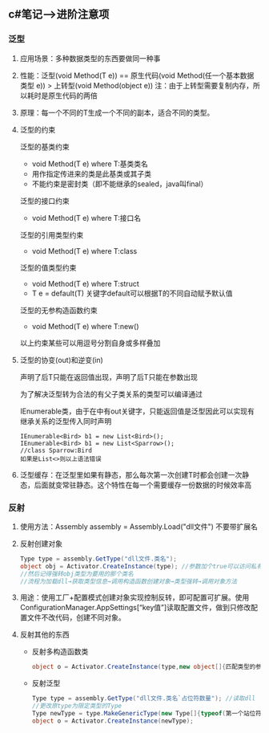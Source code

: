 ## c#笔记-->进阶注意项

### 泛型

1. 应用场景：多种数据类型的东西要做同一种事

2. 性能：泛型(void Method<T>(T e)) == 原生代码(void Method(任一个基本数据类型 e)) > 上转型(void Method(object e))
   注：由于上转型需要复制内存，所以耗时是原生代码的两倍

3. 原理：每一个不同的T生成一个不同的副本，适合不同的类型。

4. 泛型的约束

   泛型的基类约束

   	- void Method<T>(T e) where T:基类类名
   	- 用作指定传进来的类是此基类或其子类
   	- 不能约束是密封类（即不能继承的sealed，java叫final）

   泛型的接口约束

   	- void Method<T>(T e) where T:接口名

   泛型的引用类型约束

   	- void Method<T>(T e) where T:class

   泛型的值类型约束

   	- void Method<T>(T e) where T:struct
   	- T e = default(T) 关键字default可以根据T的不同自动赋予默认值

   泛型的无参构造函数约束

   	- void Method<T>(T e) where T:new()

   以上约束某些可以用逗号分割自身或多样叠加

5. 泛型的协变(out)和逆变(in)

   声明了<out T>后T只能在返回值出现，声明了<in T>后T只能在参数出现

   为了解决泛型转为合法的有父子类关系的类型可以编译通过

   IEnumerable类，由于在<out T>中有out关键字，只能返回值是泛型因此可以实现有继承关系的泛型传入同时声明

   ```
   IEnumerable<Bird> b1 = new List<Bird>();
   IEnumerable<Bird> b1 = new List<Sparrow>();
   //class Sparrow:Bird
   如果是List<>则以上语法错误
   ```

6. 泛型缓存：在泛型里如果有静态，那么每次第一次创建T时都会创建一次静态，后面就变常驻静态。这个特性在每一个需要缓存一份数据的时候效率高

### 反射

1. 使用方法：Assembly assembly = Assembly.Load("dll文件") 不要带扩展名

2. 反射创建对象

   ```c#
   Type type = assembly.GetType("dll文件.类名");
   object obj = Activator.CreateInstance(type); //参数加个true可以访问私有
   //然后记得强转obj类型为要用的那个类名
   //流程为加载dll→获取类型信息→调用构造函数创建对象→类型强转→调用对象方法
   ```
   
3. 用途：使用工厂+配置模式创建对象实现控制反转，即可配置可扩展。使用ConfigurationManager.AppSettings[“key值”]读取配置文件，做到只修改配置文件不改代码，创建不同对象。

4. 反射其他的东西

   - 反射多构造函数类

     ```c#
     object o = Activator.CreateInstance(type,new object[]{匹配类型的参数})
     ```

   - 反射泛型
   
     ```c#
     Type type = assembly.GetType("dll文件.类名`占位符数量"); //读取dll
     //更改原type为限定类型的Type
     Type newType = type.MakeGenericType(new Type[]{typeof(第一个站位符类型),typeof(第二个站位符类型),...});
     object o = Activator.CreateInstance(newType);
     ```
   
     

